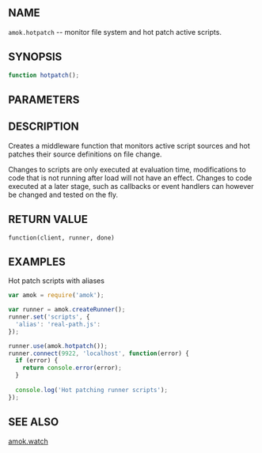 ## NAME

`amok.hotpatch` -- monitor file system and hot patch active scripts.

## SYNOPSIS

```js
function hotpatch();
```

## PARAMETERS

## DESCRIPTION

Creates a middleware function that monitors active script sources and hot patches their source definitions on file change.

Changes to scripts are only executed at evaluation time, modifications to code that is not running after load will not have an effect.
Changes to code executed at a later stage, such as callbacks or event handlers can however be changed and tested on the fly.

## RETURN VALUE

`function(client, runner, done)`

## EXAMPLES

Hot patch scripts with aliases

```js
var amok = require('amok');

var runner = amok.createRunner();
runner.set('scripts', {
  'alias': 'real-path.js':
});

runner.use(amok.hotpatch());
runner.connect(9922, 'localhost', function(error) {
  if (error) {
    return console.error(error);
  }
  
  console.log('Hot patching runner scripts');
});
```

## SEE ALSO

[amok.watch](amok.watch.3.md)
